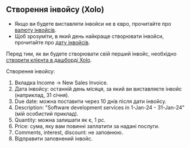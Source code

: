 ## Створення інвойсу (Xolo)

- Якщо ви будете виставляти інвойси не в євро, прочитайте про [валюту інвойсів](#валюта-інвойсів).
- Щоб зрозуміти, в який день найкраще створювати інвойси, прочитайте про [дату інвойсів](#дата-інвойсів).

Перед тим, як ви будете створювати свій перший інвойс, необхідно [створити клієнта в дашборді Xolo](#створення-клієнта).

Створення інвойсу:

1. Вкладка Income -> New Sales Invoice.
2. Дата інвойсу: останній день місяця, за який ви виставляєте інвойс (наприклад, 31 січня).
3. Due date: можна поставити через 10 днів після дати інвойсу.
4. Description: "Software development services in 1-Jan-24 - 31-Jan-24" (мій особистий приклад).
5. Quantity: можна залишати як є, 1 pc.
6. Price: сума, яку вам повинні заплатити за надані послуги.
7. Comments, interest, discount: не заповнюю.
8. Відправити заповнений інвойс.

